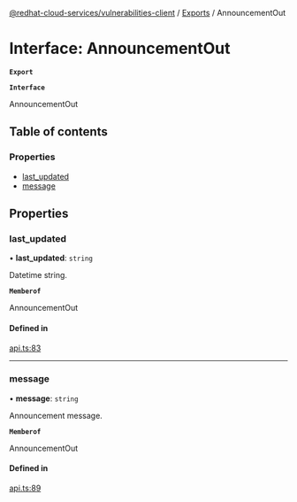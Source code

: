 [@redhat-cloud-services/vulnerabilities-client](../README.md) / [Exports](../modules.md) / AnnouncementOut

# Interface: AnnouncementOut

**`Export`**

**`Interface`**

AnnouncementOut

## Table of contents

### Properties

- [last\_updated](AnnouncementOut.md#last_updated)
- [message](AnnouncementOut.md#message)

## Properties

### last\_updated

• **last\_updated**: `string`

Datetime string.

**`Memberof`**

AnnouncementOut

#### Defined in

[api.ts:83](https://github.com/mkholjuraev/javascript-clients/blob/master/packages/vulnerabilities/api.ts#L83)

___

### message

• **message**: `string`

Announcement message.

**`Memberof`**

AnnouncementOut

#### Defined in

[api.ts:89](https://github.com/mkholjuraev/javascript-clients/blob/master/packages/vulnerabilities/api.ts#L89)

